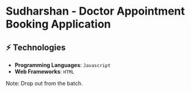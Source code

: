 # Sudharshan - Doctor Appointment Booking Application


## ⚡ Technologies

* **Programming Languages**: `Javascript` 
* **Web Frameworks**: `HTML` 


Note: Drop out from the batch.
